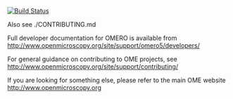 [![Build Status](https://travis-ci.org/openmicroscopy/openmicroscopy.png)](http://travis-ci.org/openmicroscopy/openmicroscopy)

Also see ./CONTRIBUTING.md

Full developer documentation for OMERO is available from
http://www.openmicroscopy.org/site/support/omero5/developers/

For general guidance on contributing to OME projects, see
http://www.openmicroscopy.org/site/support/contributing/

If you are looking for something else, please refer to the main OME website
http://www.openmicroscopy.org

